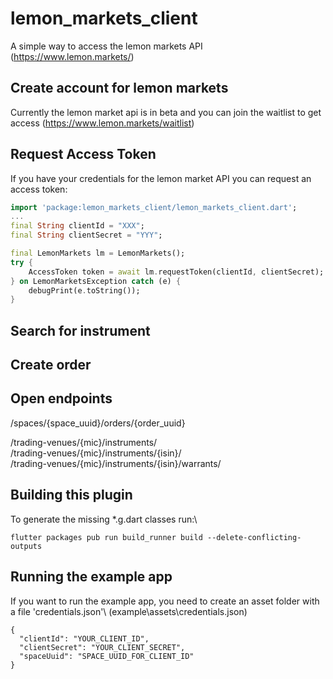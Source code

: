 # lemon_markets_client
A simple way to access the lemon markets API (https://www.lemon.markets/)

## Create account for lemon markets
Currently the lemon market api is in beta and you can join the waitlist to get access (https://www.lemon.markets/waitlist)

## Request Access Token
If you have your credentials for the lemon market API you can request an access token:

```dart
import 'package:lemon_markets_client/lemon_markets_client.dart';
...
final String clientId = "XXX";
final String clientSecret = "YYY";

final LemonMarkets lm = LemonMarkets();
try {
    AccessToken token = await lm.requestToken(clientId, clientSecret);
} on LemonMarketsException catch (e) {
    debugPrint(e.toString());
}
```

## Search for instrument

## Create order

## Open endpoints

/spaces/{space_uuid}/orders/{order_uuid}

/trading-venues/{mic}/instruments/ \
/trading-venues/{mic}/instruments/{isin}/ \
/trading-venues/{mic}/instruments/{isin}/warrants/ 

## Building this plugin
To generate the missing *.g.dart classes run:\
```
flutter packages pub run build_runner build --delete-conflicting-outputs
 ```

## Running the example app
If you want to run the example app, you need to create an asset folder with  a file 'credentials.json'\ 
(example\assets\credentials.json)
```
{
  "clientId": "YOUR_CLIENT_ID",
  "clientSecret": "YOUR_CLIENT_SECRET",
  "spaceUuid": "SPACE_UUID_FOR_CLIENT_ID"
}
```
